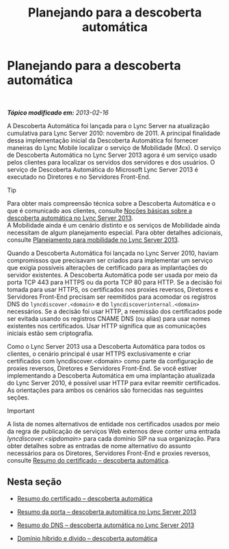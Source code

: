 ﻿---
title: Planejando para a descoberta automática
TOCTitle: Planejando para a descoberta automática
ms:assetid: 51f1ff94-1d64-4e6d-a878-b86fa07edc2d
ms:mtpsurl: https://technet.microsoft.com/pt-br/library/JJ945628(v=OCS.15)
ms:contentKeyID: 52057605
ms.date: 05/19/2016
mtps_version: v=OCS.15
ms.translationtype: HT
---

# Planejando para a descoberta automática

 

_**Tópico modificado em:** 2013-02-16_

A Descoberta Automática foi lançada para o Lync Server na atualização cumulativa para Lync Server 2010: novembro de 2011. A principal finalidade dessa implementação inicial da Descoberta Automática foi fornecer maneiras do Lync Mobile localizar o serviço de Mobilidade (Mcx). O serviço de Descoberta Automática no Lync Server 2013 agora é um serviço usado pelos clientes para localizar os servidos dos servidores e dos usuários. O serviço de Descoberta Automática do Microsoft Lync Server 2013 é executado no Diretores e no Servidores Front-End.


> [!TIP]
> Para obter mais compreensão técnica sobre a Descoberta Automática e o que é comunicado aos clientes, consulte <A href="lync-server-2013-understanding-autodiscover.md">Noções básicas sobre a descoberta automática no Lync Server 2013</A>.<BR>A Mobilidade ainda é um cenário distinto e os serviços de Mobilidade ainda necessitam de algum planejamento especial. Para obter detalhes adicionais, consulte <A href="lync-server-2013-planning-for-mobility.md">Planejamento para mobilidade no Lync Server 2013</A>.



Quando a Descoberta Automática foi lançada no Lync Server 2010, haviam compromissos que precisavam ser criados para implementar um serviço que exigia possíveis alterações de certificado para as implantações do servidor existentes. A Descoberta Automática pode ser usada por meio da porta TCP 443 para HTTPS ou da porta TCP 80 para HTTP. Se a decisão foi tomada para usar HTTPS, os certificados nos proxies reversos, Diretores e Servidores Front-End precisam ser reemitidos para acomodar os registros DNS do `lyncdiscover.<domain>` e do `lyncdiscoverinternal.<domain>` necessários. Se a decisão foi usar HTTP, a reemissão dos certificados pode ser evitada usando os registros CNAME DNS (ou alias) para usar nomes existentes nos certificados. Usar HTTP significa que as comunicações iniciais estão sem criptografia.

Como o Lync Server 2013 usa a Descoberta Automática para todos os clientes, o cenário principal é usar HTTPS exclusivamente e criar certificados com lyncdiscover.\<domain\> como parte da configuração de proxies reversos, Diretores e Servidores Front-End. Se você estiver implementando a Descoberta Automática em uma implantação atualizada do Lync Server 2010, é possível usar HTTP para evitar reemitir certificados. As orientações para ambos os cenários são fornecidas nas seguintes seções.

> [!IMPORTANT]  
> A lista de nomes alternativos de entidade nos certificados usados por meio da regra de publicação de serviços Web externos deve conter uma entrada <em>lyncdiscover.&lt;sipdomain&gt;</em> para cada domínio SIP na sua organização. Para obter detalhes sobre as entradas de nome alternativo do assunto necessários para os Diretores, Servidores Front-End e proxies reversos, consulte <a href="lync-server-2013-certificate-summary-autodiscover.md">Resumo do certificado – descoberta automática</a>.

## Nesta seção

  - [Resumo do certificado – descoberta automática](lync-server-2013-certificate-summary-autodiscover.md)

  - [Resumo da porta – descoberta automática no Lync Server 2013](lync-server-2013-port-summary-autodiscover.md)

  - [Resumo do DNS – descoberta automática no Lync Server 2013](lync-server-2013-dns-summary-autodiscover.md)

  - [Domínio híbrido e divido – descoberta automática](lync-server-2013-hybrid-and-split-domain-autodiscover.md)

